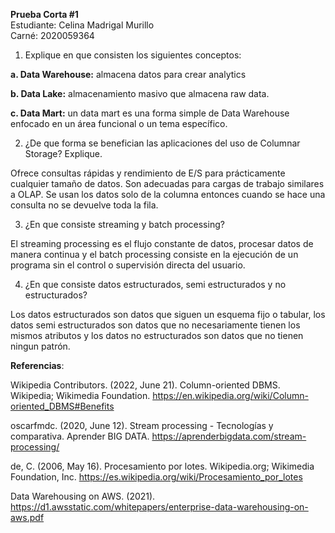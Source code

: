 **Prueba Corta #1**  
Estudiante: Celina Madrigal Murillo  
Carné: 2020059364  

1. Explique en que consisten los siguientes conceptos:

**a. Data Warehouse:** almacena datos para crear analytics  

**b. Data Lake:** almacenamiento masivo que almacena raw data.

**c. Data Mart:** un data mart es una forma simple de Data Warehouse enfocado en un área funcional o un tema específico.

2. ¿De que forma se benefician las aplicaciones del uso de Columnar Storage?
Explique.

Ofrece consultas rápidas y rendimiento de E/S para prácticamente cualquier tamaño de datos. Son adecuadas para cargas de trabajo similares a OLAP. Se usan los datos solo de la columna entonces cuando se hace una consulta no se devuelve toda la fila.

3. ¿En que consiste streaming y batch processing?

El streaming processing es el flujo constante de datos, procesar datos de manera continua y el batch processing consiste en la ejecución de un programa sin el control o supervisión directa del usuario.

4. ¿En que consiste datos estructurados, semi estructurados y no estructurados?

Los datos estructurados son datos que siguen un esquema fijo o tabular, los datos semi estructurados son datos que no necesariamente tienen los mismos atributos y los datos no estructurados son datos que no tienen ningun patrón. 

**Referencias**:

Wikipedia Contributors. (2022, June 21). Column-oriented DBMS. Wikipedia; Wikimedia Foundation. https://en.wikipedia.org/wiki/Column-oriented_DBMS#Benefits

oscarfmdc. (2020, June 12). Stream processing - Tecnologías y comparativa. Aprender BIG DATA. https://aprenderbigdata.com/stream-processing/

‌de, C. (2006, May 16). Procesamiento por lotes. Wikipedia.org; Wikimedia Foundation, Inc. https://es.wikipedia.org/wiki/Procesamiento_por_lotes

‌Data Warehousing on AWS. (2021). https://d1.awsstatic.com/whitepapers/enterprise-data-warehousing-on-aws.pdf


‌

‌





